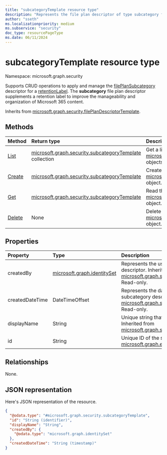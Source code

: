 ```yaml
---
title: "subcategoryTemplate resource type"
description: "Represents the file plan descriptor of type subcategory for retention labels."
author: "sseth"
ms.localizationpriority: medium
ms.subservice: "security"
doc_type: resourcePageType
ms.date: 06/11/2024
---
```


# subcategoryTemplate resource type

Namespace: microsoft.graph.security

Supports CRUD operations to apply and manage the [filePlanSubcategory](security-fileplansubcategory.md) descriptor for a [retentionLabel](security-retentionlabel.md). The **subcategory** file plan descriptor supplements a retention label to improve the manageability and organization of Microsoft 365 content.

Inherits from [microsoft.graph.security.filePlanDescriptorTemplate](../resources/security-fileplandescriptorTemplate.md).

## Methods
|Method|Return type|Description|
|:---|:---|:---|
|[List](../api/security-categorytemplate-list-subcategories.md)|[microsoft.graph.security.subcategoryTemplate](../resources/security-subcategorytemplate.md) collection|Get a list of the [microsoft.graph.security.subcategoryTemplate](../resources/security-subcategorytemplate.md) objects and their properties.|
|[Create](../api/security-categorytemplate-post-subcategories.md)|[microsoft.graph.security.subcategoryTemplate](../resources/security-subcategorytemplate.md)|Create a new [microsoft.graph.security.subcategoryTemplate](../resources/security-subcategorytemplate.md) object.|
|[Get](../api/security-subcategorytemplate-get.md)|[microsoft.graph.security.subcategoryTemplate](../resources/security-subcategorytemplate.md)|Read the properties and relationships of a [microsoft.graph.security.subcategoryTemplate](../resources/security-subcategorytemplate.md) object.|
|[Delete](../api/security-categorytemplate-delete-subcategories.md)|None|Delete a [microsoft.graph.security.subcategoryTemplate](../resources/security-subcategorytemplate.md) object.|

## Properties
|Property|Type|Description|
|:---|:---|:---|
|createdBy|[microsoft.graph.identitySet](/graph/api/resources/identityset)|Represents the user who created the subcategory descriptor. Inherited from [microsoft.graph.security.filePlanDescriptorTemplate](../resources/security-fileplandescriptorTemplate.md). Read-only.|
|createdDateTime|DateTimeOffset|Represents the date and time in which the subcategory descriptor is created. Inherited from [microsoft.graph.security.filePlanDescriptorTemplate](../resources/security-fileplandescriptorTemplate.md). Read-only.|
|displayName|String|Unique string that defines a subcategory name. Inherited from [microsoft.graph.security.filePlanDescriptorTemplate](../resources/security-fileplandescriptorTemplate.md).|
|id|String|Unique ID of the subcategory. Inherited from [microsoft.graph.entity](../resources/entity.md). Read-only.|

## Relationships
None.

## JSON representation
Here's JSON representation of the resource.
<!-- {
  "blockType": "resource",
  "keyProperty": "id",
  "@odata.type": "microsoft.graph.security.subcategoryTemplate",
  "baseType": "microsoft.graph.security.filePlanDescriptor",
  "openType": false
}
-->
``` json
{
  "@odata.type": "#microsoft.graph.security.subcategoryTemplate",
  "id": "String (identifier)",
  "displayName": "String",
  "createdBy": {
    "@odata.type": "microsoft.graph.identitySet"
  },
  "createdDateTime": "String (timestamp)"
}
```

